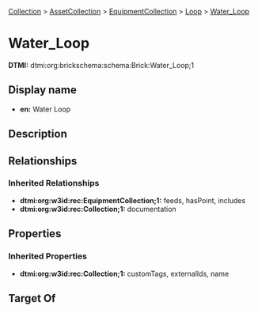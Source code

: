 [Collection](../../../../Collection.md) > [AssetCollection](../../../AssetCollection.md) > [EquipmentCollection](../../EquipmentCollection.md) > [Loop](../Loop.md) > [Water_Loop](.)
# Water_Loop
**DTMI:** dtmi:org:brickschema:schema:Brick:Water_Loop;1
## Display name
- **en:** Water Loop
## Description
## Relationships
### Inherited Relationships
* **dtmi:org:w3id:rec:EquipmentCollection;1:** feeds, hasPoint, includes
* **dtmi:org:w3id:rec:Collection;1:** documentation
## Properties
### Inherited Properties
* **dtmi:org:w3id:rec:Collection;1:** customTags, externalIds, name
## Target Of
